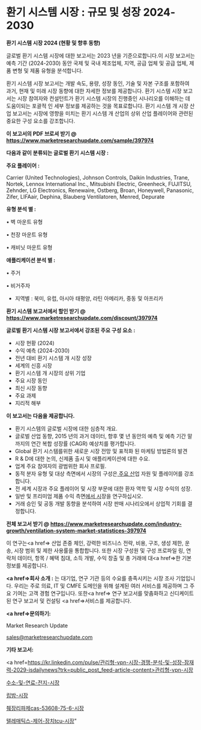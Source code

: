 # 환기 시스템 시장 : 규모 및 성장 2024-2030

<strong>환기 시스템 시장 2024 (현황 및 향후 동향)</strong>

글로벌 환기 시스템 시장에 대한 보고서는 2023 년을 기준으로합니다.이 시장 보고서는 예측 기간 (2024-2030) 동안 국제 및 국내 제조업체, 지역, 공급 업체 및 공급 업체, 제품 변형 및 제품 유형을 분석합니다.

환기 시스템 시장 보고서는 개발 속도, 용량, 성장 동인, 기술 및 자본 구조를 포함하여 과거, 현재 및 미래 시장 동향에 대한 자세한 정보를 제공합니다. 환기 시스템 시장 보고서는 시장 참여자와 컨설턴트가 환기 시스템 시장의 진행중인 시나리오를 이해하는 데 도움이되는 포괄적 인 세부 정보를 제공하는 것을 목표로합니다. 환기 시스템 개 시장 산업 보고서는 시장에 영향을 미치는 환기 시스템 개 산업의 상위 산업 플레이어와 관련된 중요한 구성 요소를 강조합니다.



<strong>이 보고서의 PDF 브로셔 받기 @ <a href=https://www.marketresearchupdate.com/sample/397974>https://www.marketresearchupdate.com/sample/397974</a></strong>



<strong>다음과 같이 분류되는 글로벌 환기 시스템 시장 :</strong>



<strong>주요 플레이어 :</strong>

Carrier (United Technologies), Johnson Controls, Daikin Industries, Trane, Nortek, Lennox International Inc., Mitsubishi Electric, Greenheck, FUJITSU, Zehnder, LG Electronics, Renewaire, Ostberg, Broan, Honeywell, Panasonic, Zifer, LIFAair, Dephina, Blauberg Ventilatoren, Menred, Depurate



<strong>유형 분석 별 :</strong>

• 벽 마운트 유형

• 천장 마운트 유형

• 캐비닛 마운트 유형



<strong>애플리케이션 분석 별 :</strong>

• 주거

• 비거주자

<ul>
  <li>지역별 : 북미, 유럽, 아시아 태평양, 라틴 아메리카, 중동 및 아프리카</li>
</ul>


<strong>환기 시스템 보고서에서 할인 받기 @ <a href=https://www.marketresearchupdate.com/discount/397974>https://www.marketresearchupdate.com/discount/397974</a></strong>



<strong>글로벌 환기 시스템 시장 보고서에서 강조된 주요 구성 요소 :</strong>
<ul>
  <li>시장 현황 (2024)</li>
  <li>수익 예측 (2024-2030)</li>
  <li>전년 대비 환기 시스템 개 시장 성장</li>
  <li>세계의 신흥 시장</li>
  <li>환기 시스템 개 시장의 상위 기업</li>
  <li>주요 시장 동인</li>
  <li>최신 시장 동향</li>
  <li>주요 과제</li>
  <li>지리적 해부</li>
</ul>


<strong>이 보고서는 다음을 제공합니다.</strong>
<ul>
  <li>환기 시스템의 글로벌 시장에 대한 심층적 개요.</li>
  <li>글로벌 산업 동향, 2015 년의 과거 데이터, 향후 몇 년 동안의 예측 및 예측 기간 말까지의 연간 복합 성장률 (CAGR) 예상치를 평가합니다.</li>
  <li>Global 환기 시스템를위한 새로운 시장 전망 및 표적화 된 마케팅 방법론의 발견</li>
  <li>R &amp; D에 대한 논의, 신제품 출시 및 애플리케이션에 대한 수요.</li>
  <li>업계 주요 참여자의 광범위한 회사 프로필.</li>
  <li>동적 분자 유형 및 대상 측면에서 시장의 구성은<a href=> 주요 산</a>업 자원 및 플레이어를 강조합니다.</li>
  <li>전 세계 시장과 주요 플레이어 및 시장 부문에 대한 환자 역학 및 시장 수익의 성장.</li>
  <li>일반 및 프리미엄 제품 수익 측면<a href=>에서 시</a>장을 연구하십시오.</li>
  <li>거래 승인 및 공동 개발 동향을 분석하여 시장 판매 시나리오에서 상업적 기회를 결정합니다.</li>
</ul>



<strong>전체 보고서 받기 @ <a href=https://www.marketresearchupdate.com/industry-growth/ventilation-system-market-statistices-397974>https://www.marketresearchupdate.com/industry-growth/ventilation-system-market-statistices-397974</a></strong>

이 연구는<a href=> 산업 존중</a> 체인, 강력한 비즈니스 전략, 비용, 구조, 생성 제한, 운송, 시장 범위 및 제한 사용률을 통합합니다. 또한 시장 구성원 및 구성 프로파일 링, 연락처 데이터, 항목 / 혜택 침대, 소득 개발, 수익 창출 및 총 거래에 대<a href=>한 기본 </a>정보를 제공합니다.



<strong><a href=>회사 소</a>개 :</strong>
는 대기업, 연구 기관 등의 수요를 충족시키는 시장 조사 기업입니다. 우리는 주로 의료, IT 및 CMFE 도메인을 위해 설계된 여러 서비스를 제공하며 그 주요 기여는 고객 경험 연구입니다. 또한<a href=> 연구 보</a>고서를 맞춤화하고 신디케이트 된 연구 보고서 및 컨설팅 <a href=>서비스</a>를 제공합니다.



<strong><a href=>문의하기:</a></strong>

Market Research Update

sales@marketresearchupdate.com



<strong>기타 보고서:</strong>

<a href=https://kr.linkedin.com/pulse/관리형-vpn-시장-경쟁-분석-및-성장-잠재력-2029-isdailynews?trk=public_post_feed-article-content>관리형-vpn-시장</a>

<a href=https://www.linkedin.com/pulse/수소-및-연료-전지-시장-동향-성장-전망-consumer-connection-compendium-ana/>수소-및-연료-전지-시장</a>

<a href=https://www.linkedin.com/pulse/립밤-시장-규모-및-성장-2023-survey-spotlight-pro-24-analysis-hrlsf/>립밤-시장</a>

<a href=https://www.linkedin.com/pulse/췌장리파제cas-53608-75-6-시장-경쟁-분석-및-성장-잠재력-zq7kf/>췌장리파제cas-53608-75-6-시장</a>

<a href=https://www.linkedin.com/pulse/텔레매틱스-제어-장치tcu-시장-세분화-연구-및-목표-고객2030년-g5dmc/>텔레매틱스-제어-장치tcu-시장</a>"
